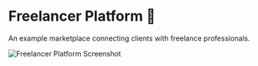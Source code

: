 # Freelancer Platform 💼

An example marketplace connecting clients with freelance professionals.

![Freelancer Platform Screenshot]([screenshot-url.png](https://raw.githubusercontent.com/enajera123/FreelancerPage/main/img/freelancerPage.png))
